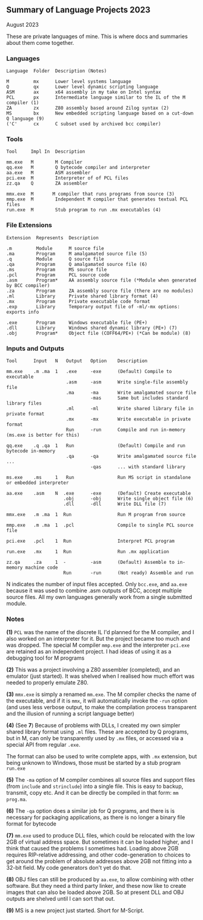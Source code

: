 ## Summary of Language Projects 2023

August 2023

These are private languages of mine. This is where docs and summaries about them come together.

### Languages
```
Language  Folder  Description (Notes)

M         mx      Lower level systems language
Q         qx      Lower level dynamic scripting language
ASM       ax      x64 assembly in my take on Intel syntax
PCL       px      Intermediate language similar to the IL of the M compiler (1)
ZA        zx      Z80 assembly based around Zilog syntax (2)
MS        bx      New embedded scripting language based on a cut-down Q language (9)
('C'      cx      C subset used by archived bcc compiler)
```
### Tools
```
Tool     Impl In  Description

mm.exe   M        M Compiler
qq.exe   M        Q bytecode compiler and interpreter
aa.exe   M        ASM assembler
pci.exe  M        Interpreter of of PCL files
zz.qa    Q        ZA assembler

mmx.exe  M       M compiler that runs programs from source (3)
mmp.exe  M        Independent M compiler that generates textual PCL files
run.exe  M        Stub program to run .mx executables (4)
```

### File Extensions
```
Extension  Represents  Description

.m         Module      M source file
.ma        Program     M amalgamated source file (5)
.q         Module      Q source file
.qa        Program     Q amalgamated source file (6)
.ms        Program     MS source file
.pcl       Program     PCL source code
.asm       Program*    AA assembly source file (*Module when generated by BCC compiler)
.za        Program     ZA assembly source file (there are no modules)
.ml        Library     Private shared library format (4)
.mx        Program     Private executable code format
.exp       Library     Temporary output file of -ml/-mx options: exports info

.exe       Program     Windows executable file (PE+)
.dll       Library     Windows shared dynamic library (PE+) (7)
.obj       Program*    Object file (COFF64/PE+) (*Can be module) (8)
```

### Inputs and Outputs
```
Tool      Input   N   Output   Option    Description

mm.exe    .m .ma  1   .exe     -exe      (Default) Compile to executable
                      .asm     -asm      Write single-file assembly file
                      .ma      -ma       Write amalgamated source file
                               -mas      Same but includes standard library files
                      .ml      -ml       Write shared library file in private format
                      .mx      -mx       Write executable in private format
                      Run      -run      Compile and run in-memory (ms.exe is better for this)

qq.exe    .q .qa  1   Run                (Default) Compile and run bytecode in-memory
                      .qa      -qa       Write amalgamated source file ...
                               -qas      ... with standard library

ms.exe    .ms     1   Run                Run MS script in standalone or embedded interpreter

aa.exe    .asm    N  .exe      -exe      (Default) Create executable
                     .obj      -obj      Write single object file (6)
                     .dll      -dll      Write DLL file (7)

mmx.exe   .m .ma  1  Run                 Run M program from source

mmp.exe   .m .ma  1  .pcl                Compile to single PCL source file

pci.exe   .pcl    1  Run                 Interpret PCL program

run.exe   .mx     1  Run                 Run .mx application

zz.qa     .za     1  -         -asm      (Default) Assemble to in-memory machine code
                     Run       -run      (Not ready) Assemble and run
```

N indicates the number of input files accepted. Only `bcc.exe`, and `aa.exe` because it was used to combine .asm outputs of BCC, accept multiple source files. All my own languages generally work from a single submitted module.

### Notes

**(1)** `PCL` was the name of the discrete IL I'd planned for the M compiler, and I also worked on an interpreter for it. But the project became too much and was dropped. The special M compiler `mmp.exe` and the interpreter `pci.exe` are retained as an independent project. I had ideas of using it as a debugging tool for M programs

**(2)** This was a project involving a Z80 assembler (completed), and an emulator (just started). It was shelved when I realised how much effort was needed to properly emulate Z80.

**(3)** `mmx.exe` is simply a renamed `mm.exe`. The M compiler checks the name of the executable, and if it is `mmx`, it will automatically invoke the `-run` option (and uses less verbose output, to make the compilation process transparent and the illusion of running a script language better)

**(4)** (See **7**) Because of problems with DLLs, I created my own simpler shared library format using `.ml` files. These are accepted by Q programs, but in M, can only be transparently used by `.mx` files, or accessed via a special API from regular `.exe`.

The format can also be used to write complete apps, with `.mx` extension, but being unknown to Windows, those must be started by a stub program `run.exe`

**(5)** The `-ma` option of M compiler combines all source files and support files (from `include` and `strinclude`) into a single file. This is easy to backup, transmit, copy etc. And it can be directly be compiled in that form: `mm prog.ma`.

**(6)** The `-qa` option does a similar job for Q programs, and there is is necessary for packaging applications, as there is no longer a binary file format for bytecode

**(7)** `mm.exe` used to produce DLL files, which could be relocated with the low 2GB of virtual address space. But sometimes it can be loaded higher, and I think that caused the problems I sometimes had. Loading above 2GB requires RIP-relative addressing, and other code-generation to choices to get around the problem of absolute addresses above 2GB not fitting into a 32-bit field. My code generators don't yet do that.

**(8)** OBJ files can still be produced by `aa.exe`, to allow combining with other software. But they need a third party linker, and these now like to create images that can also be loaded above 2GB. So at present DLL and OBJ outputs are shelved until I can sort that out.

**(9)** MS is a new project just started. Short for M-Script.


